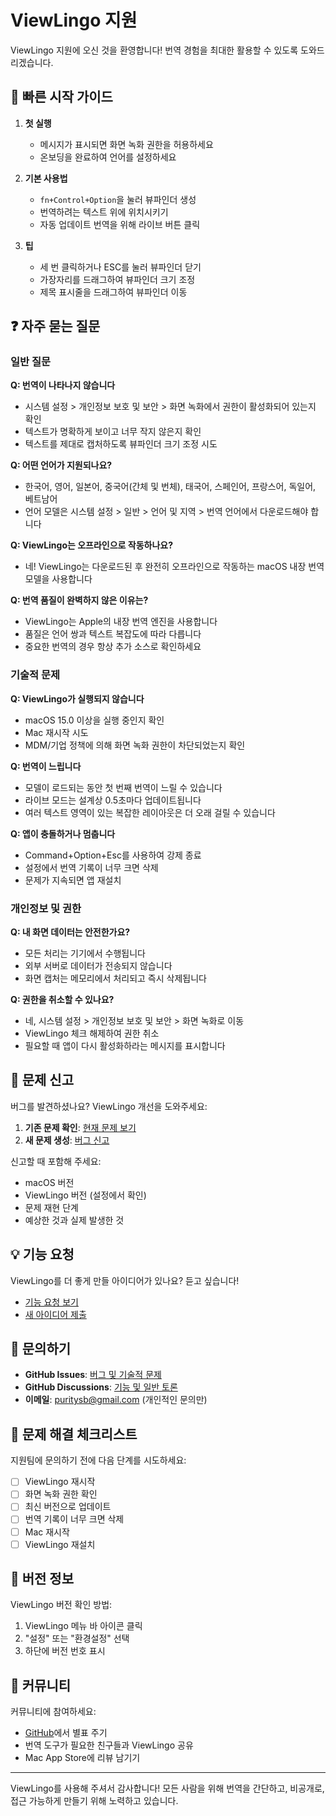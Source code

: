 # ViewLingo 지원

ViewLingo 지원에 오신 것을 환영합니다! 번역 경험을 최대한 활용할 수 있도록 도와드리겠습니다.

## 🚀 빠른 시작 가이드

1. **첫 실행**
   - 메시지가 표시되면 화면 녹화 권한을 허용하세요
   - 온보딩을 완료하여 언어를 설정하세요

2. **기본 사용법**
   - `fn+Control+Option`을 눌러 뷰파인더 생성
   - 번역하려는 텍스트 위에 위치시키기
   - 자동 업데이트 번역을 위해 라이브 버튼 클릭

3. **팁**
   - 세 번 클릭하거나 ESC를 눌러 뷰파인더 닫기
   - 가장자리를 드래그하여 뷰파인더 크기 조정
   - 제목 표시줄을 드래그하여 뷰파인더 이동

## ❓ 자주 묻는 질문

### 일반 질문

**Q: 번역이 나타나지 않습니다**
- 시스템 설정 > 개인정보 보호 및 보안 > 화면 녹화에서 권한이 활성화되어 있는지 확인
- 텍스트가 명확하게 보이고 너무 작지 않은지 확인
- 텍스트를 제대로 캡처하도록 뷰파인더 크기 조정 시도

**Q: 어떤 언어가 지원되나요?**
- 한국어, 영어, 일본어, 중국어(간체 및 번체), 태국어, 스페인어, 프랑스어, 독일어, 베트남어
- 언어 모델은 시스템 설정 > 일반 > 언어 및 지역 > 번역 언어에서 다운로드해야 합니다

**Q: ViewLingo는 오프라인으로 작동하나요?**
- 네! ViewLingo는 다운로드된 후 완전히 오프라인으로 작동하는 macOS 내장 번역 모델을 사용합니다

**Q: 번역 품질이 완벽하지 않은 이유는?**
- ViewLingo는 Apple의 내장 번역 엔진을 사용합니다
- 품질은 언어 쌍과 텍스트 복잡도에 따라 다릅니다
- 중요한 번역의 경우 항상 추가 소스로 확인하세요

### 기술적 문제

**Q: ViewLingo가 실행되지 않습니다**
- macOS 15.0 이상을 실행 중인지 확인
- Mac 재시작 시도
- MDM/기업 정책에 의해 화면 녹화 권한이 차단되었는지 확인

**Q: 번역이 느립니다**
- 모델이 로드되는 동안 첫 번째 번역이 느릴 수 있습니다
- 라이브 모드는 설계상 0.5초마다 업데이트됩니다
- 여러 텍스트 영역이 있는 복잡한 레이아웃은 더 오래 걸릴 수 있습니다

**Q: 앱이 충돌하거나 멈춥니다**
- Command+Option+Esc를 사용하여 강제 종료
- 설정에서 번역 기록이 너무 크면 삭제
- 문제가 지속되면 앱 재설치

### 개인정보 및 권한

**Q: 내 화면 데이터는 안전한가요?**
- 모든 처리는 기기에서 수행됩니다
- 외부 서버로 데이터가 전송되지 않습니다
- 화면 캡처는 메모리에서 처리되고 즉시 삭제됩니다

**Q: 권한을 취소할 수 있나요?**
- 네, 시스템 설정 > 개인정보 보호 및 보안 > 화면 녹화로 이동
- ViewLingo 체크 해제하여 권한 취소
- 필요할 때 앱이 다시 활성화하라는 메시지를 표시합니다

## 🐛 문제 신고

버그를 발견하셨나요? ViewLingo 개선을 도와주세요:

1. **기존 문제 확인**: [현재 문제 보기](https://github.com/puritysb/ViewLingo/issues)
2. **새 문제 생성**: [버그 신고](https://github.com/puritysb/ViewLingo/issues/new)

신고할 때 포함해 주세요:
- macOS 버전
- ViewLingo 버전 (설정에서 확인)
- 문제 재현 단계
- 예상한 것과 실제 발생한 것

## 💡 기능 요청

ViewLingo를 더 좋게 만들 아이디어가 있나요? 듣고 싶습니다!

- [기능 요청 보기](https://github.com/puritysb/ViewLingo/discussions/categories/ideas)
- [새 아이디어 제출](https://github.com/puritysb/ViewLingo/discussions/new?category=ideas)

## 📧 문의하기

- **GitHub Issues**: [버그 및 기술적 문제](https://github.com/puritysb/ViewLingo/issues)
- **GitHub Discussions**: [기능 및 일반 토론](https://github.com/puritysb/ViewLingo/discussions)
- **이메일**: puritysb@gmail.com (개인적인 문의만)

## 🔧 문제 해결 체크리스트

지원팀에 문의하기 전에 다음 단계를 시도하세요:

- [ ] ViewLingo 재시작
- [ ] 화면 녹화 권한 확인
- [ ] 최신 버전으로 업데이트
- [ ] 번역 기록이 너무 크면 삭제
- [ ] Mac 재시작
- [ ] ViewLingo 재설치

## 📱 버전 정보

ViewLingo 버전 확인 방법:
1. ViewLingo 메뉴 바 아이콘 클릭
2. "설정" 또는 "환경설정" 선택
3. 하단에 버전 번호 표시

## 🌟 커뮤니티

커뮤니티에 참여하세요:
- [GitHub](https://github.com/puritysb/ViewLingo)에서 별표 주기
- 번역 도구가 필요한 친구들과 ViewLingo 공유
- Mac App Store에 리뷰 남기기

---

ViewLingo를 사용해 주셔서 감사합니다! 모든 사람을 위해 번역을 간단하고, 비공개로, 접근 가능하게 만들기 위해 노력하고 있습니다.